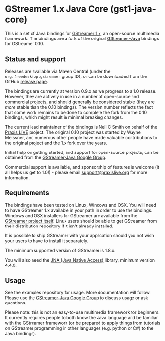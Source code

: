 GStreamer 1.x Java Core (gst1-java-core)
========================================

This is a set of Java bindings for [GStreamer 1.x][gstreamer], an open-source 
multimedia framework. The bindings are a fork of the original [GStreamer-Java][gstreamer-java]
bindings for GStreamer 0.10. 

## Status and support

Releases are available via Maven Central (under the `org.freedesktop.gstreamer` group ID),
or can be downloaded from the GitHub [release page][gst1-releases].

The bindings are currently at version 0.9.x as we progress to a 1.0 release. However,
they are actively in use in a number of open-source and commercial projects, and 
should generally be considered stable (they are *more* stable than the 0.10 bindings).
The version number reflects the fact that some work remains to be done to complete the 
fork from the 0.10 bindings, which might result in minimal breaking changes.

The current lead maintainer of the bindings is Neil C Smith on behalf of the [Praxis LIVE][praxislive]
project. The original 0.10 project was started by Wayne Meissner, and numerous other
people have made valuable contributions to the original project and the 1.x fork over the years.

Initial help on getting started, and support for open-source projects, can be obtained from the
[GStreamer-Java Google Group][gstreamer-java-group].

Commercial support is available, and sponsorship of features is welcome (it all 
helps us get to 1.0!) - please email support@praxislive.org for more information.

## Requirements

The bindings have been tested on Linux, Windows and OSX. You will need to have GStreamer 1.x
available in your path in order to use the bindings. Windows and OSX installers for GStreamer are
available from the [GStreamer project itself][gstreamer-download]. Linux users should be
able to get GStreamer from their distribution repository if it isn't already installed.

It is possible to ship GStreamer with your application should you not wish your users
to have to install it separately.

The minimum supported version of GStreamer is 1.8.x.

You will also need the [JNA (Java Native Access)][jna] library, minimum version 4.4.0.

## Usage

See the examples repository for usage. More documentation will follow. Please use the
[GStreamer-Java Google Group][gstreamer-java-group] to discuss usage or ask questions.

Please note: this is not an easy-to-use multimedia framework for beginners. It currently
requires people to both know the Java language and be familiar with the GStreamer framework
(or be prepared to apply things from tutorials on GStreamer programming in other languages
(e.g. python or C#) to the Java bindings).


[gstreamer]: https://gstreamer.freedesktop.org/
[gstreamer-download]: https://gstreamer.freedesktop.org/download/
[gstreamer-java]: https://github.com/gstreamer-java/gstreamer-java
[gst1-releases]: https://github.com/gstreamer-java/gst1-java-core/releases
[gstreamer-java-group]: https://groups.google.com/forum/#!forum/gstreamer-java
[jna]: https://github.com/java-native-access/jna
[praxislive]: http://www.praxislive.org